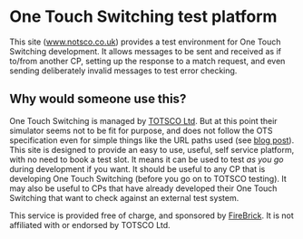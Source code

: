 # One Touch Switching test platform
This site (<a href="https://notsco.co.uk">www.notsco.co.uk</a>) provides a test environment for One Touch Switching development. It allows messages to be sent and received as if to/from another CP, setting up the response to a match request, and even sending deliberately invalid messages to test error checking.

## Why would someone use this?

One Touch Switching is managed by <a href='https://totsco.org.uk'>TOTSCO Ltd</a>. But at this point their simulator seems not to be fit for purpose, and does not follow the OTS specification even for simple things like the URL paths used (see <a href="https://www.me.uk/2024/06/working-with-totsco.html">blog post</a>). This site is designed to provide an easy to use, useful, self service platform, with no need to book a test slot. It means it can be used to test <i>as you go</i> during development if you want. It should be useful to any CP that is developing One Touch Switching (before you go on to TOTSCO testing). It may also be useful to CPs that have already developed their One Touch Switching that want to check against an external test system.

This service is provided free of charge, and sponsored by <a href="https://firebrick.co.uk">FireBrick</a>. It is not affiliated with or endorsed by TOTSCO Ltd.

